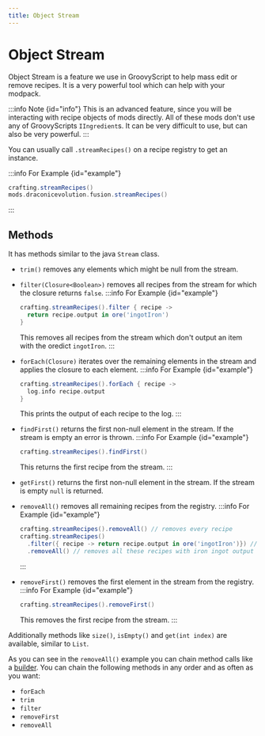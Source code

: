 ```yaml
---
title: Object Stream
---
```



# Object Stream

Object Stream is a feature we use in GroovyScript to help mass edit or remove recipes. It is a very powerful tool which can help with your modpack.

:::info Note {id="info"}
This is an advanced feature, since you will be interacting with recipe objects of mods directly. All of these mods don't use any of GroovyScripts `IIngredient`s. It can be very difficult to use, but can also be very powerful.
:::

You can usually call `.streamRecipes()` on a recipe registry to get an instance.

:::info For Example {id="example"}
```groovy
crafting.streamRecipes()
mods.draconicevolution.fusion.streamRecipes()
```
:::

## Methods
It has methods similar to the java `Stream` class.
- `trim()` removes any elements which might be null from the stream.

- `filter(Closure<Boolean>)` removes all recipes from the stream for which the closure returns `false`.
  :::info For Example {id="example"}
  ```groovy
  crafting.streamRecipes().filter { recipe ->
    return recipe.output in ore('ingotIron')
  }
  ```
  This removes all recipes from the stream which don't output an item with the oredict `ingotIron`.
  :::

- `forEach(Closure)` iterates over the remaining elements in the stream and applies the closure to each element.
  :::info For Example {id="example"}
  ```groovy
  crafting.streamRecipes().forEach { recipe ->
    log.info recipe.output
  }
  ```
  This prints the output of each recipe to the log.
  :::

- `findFirst()` returns the first non-null element in the stream. If the stream is empty an error is thrown.
  :::info For Example {id="example"}
  ```groovy
  crafting.streamRecipes().findFirst()
  ```
  This returns the first recipe from the stream.
  :::

- `getFirst()` returns the first non-null element in the stream. If the stream is empty `null` is returned.

- `removeAll()` removes all remaining recipes from the registry.
  :::info For Example {id="example"}
  ```groovy
  crafting.streamRecipes().removeAll() // removes every recipe
  crafting.streamRecipes()
    .filter({ recipe -> return recipe.output in ore('ingotIron')}) // filters recipes with iron ingot output
    .removeAll() // removes all these recipes with iron ingot output
  ```
  :::

- `removeFirst()` removes the first element in the stream from the registry.
  :::info For Example {id="example"}
  ```groovy
  crafting.streamRecipes().removeFirst()
  ```
  This removes the first recipe from the stream.
  :::

Additionally methods like `size()`, `isEmpty()` and `get(int index)` are available, similar to `List`.

As you can see in the `removeAll()` example you can chain method calls like a [builder](builder.md).
You can chain the following methods in any order and as often as you want:
- `forEach`
- `trim`
- `filter`
- `removeFirst`
- `removeAll`

